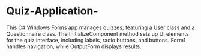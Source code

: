 # Quiz-Application-
This C# Windows Forms app manages quizzes, featuring a User class and a Questionnaire class. The InitializeComponent method sets up UI elements for the quiz interface, including labels, radio buttons, and buttons. Form1 handles navigation, while OutputForm displays results.
